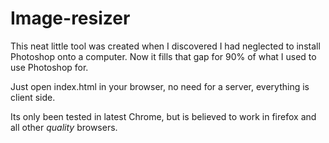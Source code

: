 # Image-resizer

This neat little tool was created when I discovered I had neglected to install Photoshop
onto a computer. Now it fills that gap for 90% of what I used to use Photoshop for.

Just open index.html in your browser, no need for a server, everything is client side.

Its only been tested in latest Chrome, but is believed to work in firefox and all other *quality* browsers.
